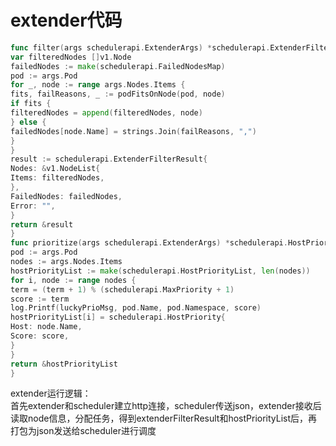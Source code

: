 # extender代码

```go
func filter(args schedulerapi.ExtenderArgs) *schedulerapi.ExtenderFilterResult { 
var filteredNodes []v1.Node 
failedNodes := make(schedulerapi.FailedNodesMap) 
pod := args.Pod 
for _, node := range args.Nodes.Items { 
fits, failReasons, _ := podFitsOnNode(pod, node) 
if fits { 
filteredNodes = append(filteredNodes, node) 
} else { 
failedNodes[node.Name] = strings.Join(failReasons, ",") 
} 
}
result := schedulerapi.ExtenderFilterResult{ 
Nodes: &v1.NodeList{ 
Items: filteredNodes, 
},
FailedNodes: failedNodes, 
Error: "", 
}
return &result 
}
func prioritize(args schedulerapi.ExtenderArgs) *schedulerapi.HostPriorityList { 
pod := args.Pod 
nodes := args.Nodes.Items 
hostPriorityList := make(schedulerapi.HostPriorityList, len(nodes)) 
for i, node := range nodes { 
term = (term + 1) % (schedulerapi.MaxPriority + 1) 
score := term 
log.Printf(luckyPrioMsg, pod.Name, pod.Namespace, score) 
hostPriorityList[i] = schedulerapi.HostPriority{ 
Host: node.Name, 
Score: score, 
} 
}
return &hostPriorityList 
}
```


extender运行逻辑：<br>
首先extender和scheduler建立http连接，scheduler传送json，extender接收后读取node信息，分配任务，得到extenderFilterResult和hostPriorityList后，再打包为json发送给scheduler进行调度
